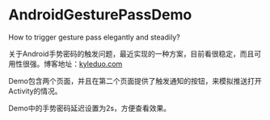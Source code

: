 # AndroidGesturePassDemo
How to trigger gesture pass elegantly and steadily?


关于Android手势密码的触发问题，最近实现的一种方案，目前看很稳定，而且可用性很强。博客地址：[kyleduo.com](http://kyleduo.com/?p=781)

Demo包含两个页面，并且在第二个页面提供了触发通知的按钮，来模拟推送打开Activity的情况。

Demo中的手势密码延迟设置为2s，方便查看效果。